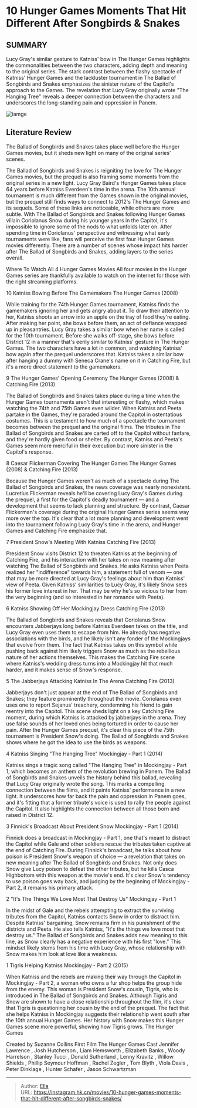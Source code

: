 # 10 Hunger Games Moments That Hit Different After Songbirds &amp; Snakes


## SUMMARY 


 Lucy Gray&#39;s similar gesture to Katniss&#39; bow in The Hunger Games highlights the commonalities between the two characters, adding depth and meaning to the original series. 
 The stark contrast between the flashy spectacle of Katniss&#39; Hunger Games and the lackluster tournament in 
The Ballad of Songbirds and Snakes
 emphasizes the sinister nature of the Capitol&#39;s approach to the Games. 
 The revelation that Lucy Gray originally wrote &#34;The Hanging Tree&#34; reveals a deeper connection between the characters and underscores the long-standing pain and oppression in Panem. 

![iamge](https://static1.srcdn.com/wordpress/wp-content/uploads/2023/12/img_7725.jpg)

## Literature Review

The Ballad of Songbirds and Snakes takes place well before the Hunger Games movies, but it sheds new light on many of the original series’ scenes.




The Ballad of Songbirds and Snakes is reigniting the love for The Hunger Games movies, but the prequel is also framing some moments from the original series in a new light. Lucy Gray Baird&#39;s Hunger Games takes place 64 years before Katniss Everdeen&#39;s time in the arena. The 10th annual tournament is much different from the Games shown in the original movies, but the prequel still finds ways to connect to 2012&#39;s The Hunger Games and its sequels. Some of these links are noticeable, while others are more subtle.
With The Ballad of Songbirds and Snakes following Hunger Games villain Coriolanus Snow during his younger years in the Capitol, it&#39;s impossible to ignore some of the nods to what unfolds later on. After spending time in Coriolanus&#39; perspective and witnessing what early tournaments were like, fans will perceive the first four Hunger Games movies differently. There are a number of scenes whose impact hits harder after The Ballad of Songbirds and Snakes, adding layers to the series overall.
            
 
 Where To Watch All 4 Hunger Games Movies 
All four movies in the Hunger Games series are thankfully available to watch on the internet for those with the right streaming platforms.












 








 10  Katniss Bowing Before The Gamemakers 
The Hunger Games (2008)
        

While training for the 74th Hunger Games tournament, Katniss finds the gamemakers ignoring her and gets angry about it. To draw their attention to her, Katniss shoots an arrow into an apple on the tray of food they&#39;re eating. After making her point, she bows before them, an act of defiance wrapped up in pleasantries. Lucy Gray takes a similar bow when her name is called for the 10th tournament. Before she walks off-stage, she bows before District 12 in a manner that&#39;s eerily similar to Katniss&#39; gesture in The Hunger Games. The two characters have a lot in common, and watching Katniss&#39; bow again after the prequel underscores that.
Katniss takes a similar bow after hanging a dummy with Seneca Crane&#39;s name on it in Catching Fire, but it&#39;s a more direct statement to the gamemakers. 






 9  The Hunger Games&#39; Opening Ceremony 
The Hunger Games (2008) &amp; Catching Fire (2013)
        

The Ballad of Songbirds and Snakes takes place during a time when the Hunger Games tournaments aren&#39;t that interesting or flashy, which makes watching the 74th and 75th Games even wilder. When Katniss and Peeta partake in the Games, they&#39;re paraded around the Capitol in ostentatious costumes. This is a testament to how much of a spectacle the tournament becomes between the prequel and the original films. The tributes in The Ballad of Songbirds and Snakes are carted off to the Capitol without fanfare, and they&#39;re hardly given food or shelter. By contrast, Katniss and Peeta&#39;s Games seem more merciful in their execution but more sinister in the Capitol&#39;s response.





 8  Caesar Flickerman Covering The Hunger Games 
The Hunger Games (2008) &amp; Catching Fire (2013)


 







Because the Hunger Games weren&#39;t as much of a spectacle during The Ballad of Songbirds and Snakes, the news coverage was nearly nonexistent. Lucretius Flickerman reveals he&#39;ll be covering Lucy Gray&#39;s Games during the prequel, a first for the Capitol&#39;s deadly tournament — and a development that seems to lack planning and structure. By contrast, Caesar Flickerman&#39;s coverage during the original Hunger Games series seems way more over the top. It&#39;s clear that a lot more planning and development went into the tournament following Lucy Gray&#39;s time in the arena, and Hunger Games and Catching Fire emphasize that.





 7  President Snow&#39;s Meeting With Katniss 
Catching Fire (2013)
        

President Snow visits District 12 to threaten Katniss at the beginning of Catching Fire, and his interaction with her takes on new meaning after watching The Ballad of Songbirds and Snakes. He asks Katniss when Peeta realized her &#34;indifference&#34; towards him, a statement full of venom — one that may be more directed at Lucy Gray&#39;s feelings about him than Katniss&#39; view of Peeta. Given Katniss&#39; similarities to Lucy Gray, it&#39;s likely Snow sees his former love interest in her. That may be why he&#39;s so vicious to her from the very beginning (and so interested in her romance with Peeta).





 6  Katniss Showing Off Her Mockingjay Dress 
Catching Fire (2013)
        

The Ballad of Songbirds and Snakes reveals that Coriolanus Snow encounters Jabberjays long before Katniss Everdeen takes on the title, and Lucy Gray even uses them to escape from him. He already has negative associations with the birds, and he likely isn&#39;t any fonder of the Mockingjays that evolve from them. The fact that Katniss takes on this symbol while pushing back against him likely triggers Snow as much as the rebellious nature of her actions themselves. This makes the Catching Fire scene where Katniss&#39;s wedding dress turns into a Mockingjay hit that much harder, and it makes sense of Snow&#39;s response.





 5  The Jabberjays Attacking Katniss In The Arena 
Catching Fire (2013)
        

Jabberjays don&#39;t just appear at the end of The Ballad of Songbirds and Snakes; they feature prominently throughout the movie. Coriolanus even uses one to report Sejanus&#39; treachery, condemning his friend to gain reentry into the Capitol. This scene sheds light on a key Catching Fire moment, during which Katniss is attacked by jabberjays in the arena. They use false sounds of her loved ones being tortured in order to cause her pain. After the Hunger Games prequel, it&#39;s clear this piece of the 75th tournament is President Snow&#39;s doing. The Ballad of Songbirds and Snakes shows where he got the idea to use the birds as weapons.





 4  Katniss Singing &#34;The Hanging Tree&#34; 
Mockingjay - Part 1 (2014)
        

Katniss sings a tragic song called &#34;The Hanging Tree&#34; in Mockingjay - Part 1, which becomes an anthem of the revolution brewing in Panem. The Ballad of Songbirds and Snakes unveils the history behind this ballad, revealing that Lucy Gray originally wrote the song. This marks a compelling connection between the films, and it paints Katniss&#39; performance in a new light. It underscores how far back the pain and oppression in Panem goes, and it&#39;s fitting that a former tribute&#39;s voice is used to rally the people against the Capitol. It also highlights the connection between all those born and raised in District 12.





 3  Finnick&#39;s Broadcast About President Snow 
Mockingjay - Part 1 (2014)
        

Finnick does a broadcast in Mockingjay - Part 1, one that&#39;s meant to distract the Capitol while Gale and other soldiers rescue the tributes taken captive at the end of Catching Fire. During Finnick&#39;s broadcast, he talks about how poison is President Snow&#39;s weapon of choice — a revelation that takes on new meaning after The Ballad of Songbirds and Snakes. Not only does Snow give Lucy poison to defeat the other tributes, but he kills Casca Highbottom with this weapon at the movie&#39;s end. It&#39;s clear Snow&#39;s tendency to use poison goes way back, and judging by the beginning of Mockingjay - Part 2, it remains his primary attack.





 2  &#34;It&#39;s The Things We Love Most That Destroy Us&#34; 
Mockingjay - Part 1


 







In the midst of Gale and the rebels attempting to extract the surviving tributes from the Capitol, Katniss contacts Snow in order to distract him. Despite Katniss&#39; bargaining, Snow remains firm in his punishment of the districts and Peeta. He also tells Katniss, &#34;It&#39;s the things we love most that destroy us.&#34; The Ballad of Songbirds and Snakes adds new meaning to this line, as Snow clearly has a negative experience with his first &#34;love.&#34; This mindset likely stems from his time with Lucy Gray, whose relationship with Snow makes him look at love like a weakness.





 1  Tigris Helping Katniss 
Mockingjay - Part 2 (2015)


 







When Katniss and the rebels are making their way through the Capitol in Mockingjay - Part 2, a woman who owns a fur shop helps the group hide from the enemy. This woman is President Snow&#39;s cousin, Tigris, who is introduced in The Ballad of Songbirds and Snakes. Although Tigris and Snow are shown to have a close relationship throughout the film, it&#39;s clear that Tigris is questioning her cousin by the end of the prequel. The fact that she helps Katniss in Mockingjay suggests their relationship went south after the 10th annual Hunger Games. Her history with Snow makes this Hunger Games scene more powerful, showing how Tigris grows.
  The Hunger Games  


  Created by    Suzanne Collins     First Film    The Hunger Games     Cast    Jennifer Lawrence , Josh Hutcherson , Liam Hemsworth , Elizabeth Banks , Woody Harrelson , Stanley Tucci , Donald Sutherland , Lenny Kravitz , Willow Shields , Phillip Seymour Hoffman , Rachel Zegler , Tom Blyth , Viola Davis , Peter Dinklage , Hunter Schafer , Jason Schwartzman    



---

> Author: [Ella](https://instagram.hk.cn/)  
> URL: https://instagram.hk.cn/movies/10-hunger-games-moments-that-hit-different-after-songbirds-snakes/  

